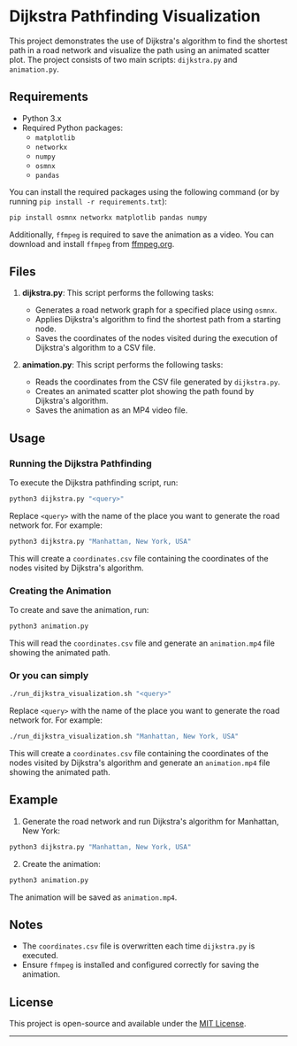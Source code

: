 # Dijkstra Pathfinding Visualization

This project demonstrates the use of Dijkstra's algorithm to find the shortest path in a road network and visualize the path using an animated scatter plot. The project consists of two main scripts: `dijkstra.py` and `animation.py`.

## Requirements

- Python 3.x
- Required Python packages:
  - `matplotlib`
  - `networkx`
  - `numpy`
  - `osmnx`
  - `pandas`

You can install the required packages using the following command (or by running `pip install -r requirements.txt`):

```bash
pip install osmnx networkx matplotlib pandas numpy
```

Additionally, `ffmpeg` is required to save the animation as a video. You can download and install `ffmpeg` from [ffmpeg.org](https://ffmpeg.org/download.html).

## Files

1. **dijkstra.py**: This script performs the following tasks:

   - Generates a road network graph for a specified place using `osmnx`.
   - Applies Dijkstra's algorithm to find the shortest path from a starting node.
   - Saves the coordinates of the nodes visited during the execution of Dijkstra's algorithm to a CSV file.

2. **animation.py**: This script performs the following tasks:
   - Reads the coordinates from the CSV file generated by `dijkstra.py`.
   - Creates an animated scatter plot showing the path found by Dijkstra's algorithm.
   - Saves the animation as an MP4 video file.

## Usage

### Running the Dijkstra Pathfinding

To execute the Dijkstra pathfinding script, run:

```bash
python3 dijkstra.py "<query>"
```

Replace `<query>` with the name of the place you want to generate the road network for. For example:

```bash
python3 dijkstra.py "Manhattan, New York, USA"
```

This will create a `coordinates.csv` file containing the coordinates of the nodes visited by Dijkstra's algorithm.

### Creating the Animation

To create and save the animation, run:

```bash
python3 animation.py
```

This will read the `coordinates.csv` file and generate an `animation.mp4` file showing the animated path.

### Or you can simply

```bash
./run_dijkstra_visualization.sh "<query>"
```

Replace `<query>` with the name of the place you want to generate the road network for. For example:

```bash
./run_dijkstra_visualization.sh "Manhattan, New York, USA"
```

This will create a `coordinates.csv` file containing the coordinates of the nodes visited by Dijkstra's algorithm and generate an `animation.mp4` file showing the animated path.

## Example

1. Generate the road network and run Dijkstra's algorithm for Manhattan, New York:

```bash
python3 dijkstra.py "Manhattan, New York, USA"
```

2. Create the animation:

```bash
python3 animation.py
```

The animation will be saved as `animation.mp4`.

## Notes

- The `coordinates.csv` file is overwritten each time `dijkstra.py` is executed.
- Ensure `ffmpeg` is installed and configured correctly for saving the animation.

## License

This project is open-source and available under the [MIT License](./LICENSE).

---

